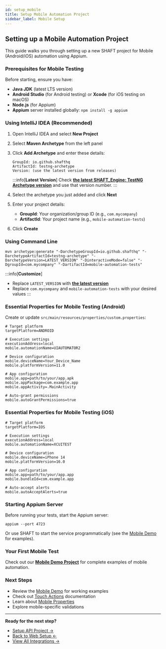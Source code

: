 ```yaml
---
id: setup_mobile
title: Setup Mobile Automation Project
sidebar_label: Mobile Setup
---
```


## Setting up a Mobile Automation Project

This guide walks you through setting up a new SHAFT project for Mobile (Android/iOS) automation using Appium.

### Prerequisites for Mobile Testing

Before starting, ensure you have:
- **Java JDK** (latest LTS version)
- **Android Studio** (for Android testing) or **Xcode** (for iOS testing on macOS)
- **Node.js** (for Appium)
- **Appium** server installed globally: `npm install -g appium`

### Using IntelliJ IDEA (Recommended)

1. Open IntelliJ IDEA and select **New Project**
2. Select **Maven Archetype** from the left panel
3. Click **Add Archetype** and enter these details:
   ```text
   GroupId: io.github.shafthq
   ArtifactId: testng-archetype
   Version: (use the latest version from releases)
   ```
   :::info[**Latest Version**]
   Check **[the latest SHAFT_Engine: TestNG Archetype version](https://github.com/ShaftHQ/testng-archetype/releases/latest)** and use that version number.
   :::

4. Select the archetype you just added and click **Next**
5. Enter your project details:
   - **GroupId**: Your organization/group ID (e.g., `com.mycompany`)
   - **ArtifactId**: Your project name (e.g., `mobile-automation-tests`)
6. Click **Create**

### Using Command Line

```shell
mvn archetype:generate "-DarchetypeGroupId=io.github.shafthq" "-DarchetypeArtifactId=testng-archetype" "-DarchetypeVersion=LATEST_VERSION" "-DinteractiveMode=false" "-DgroupId=com.mycompany" "-DartifactId=mobile-automation-tests"
```

:::info[**Customize**]
- Replace `LATEST_VERSION` with **[the latest version](https://github.com/ShaftHQ/testng-archetype/releases/latest)**
- Replace `com.mycompany` and `mobile-automation-tests` with your desired values
:::

### Essential Properties for Mobile Testing (Android)

Create or update `src/main/resources/properties/custom.properties`:

```properties
# Target platform
targetPlatform=ANDROID

# Execution settings
executionAddress=local
mobile.automationName=UIAUTOMATOR2

# Device configuration
mobile.deviceName=Your_Device_Name
mobile.platformVersion=11.0

# App configuration
mobile.app=path/to/your/app.apk
mobile.appPackage=com.example.app
mobile.appActivity=.MainActivity

# Auto-grant permissions
mobile.autoGrantPermissions=true
```

### Essential Properties for Mobile Testing (iOS)

```properties
# Target platform
targetPlatform=IOS

# Execution settings
executionAddress=local
mobile.automationName=XCUITEST

# Device configuration
mobile.deviceName=iPhone 14
mobile.platformVersion=16.0

# App configuration
mobile.app=path/to/your/app.app
mobile.bundleId=com.example.app

# Auto-accept alerts
mobile.autoAcceptAlerts=true
```

### Starting Appium Server

Before running your tests, start the Appium server:

```shell
appium --port 4723
```

Or use SHAFT to start the service programmatically (see the [Mobile Demo](/docs/Demos/mobile) for examples).

### Your First Mobile Test

Check out our **[Mobile Demo Project](https://github.com/ShaftHQ/ShaftEngine-Appium)** for complete examples of mobile automation.

### Next Steps

- Review the [Mobile Demo](/docs/Demos/mobile) for working examples
- Check out [Touch Actions](/docs/Keywords/GUI/Touch_Actions) documentation
- Learn about [Mobile Properties](/docs/Properties/PropertiesList#mobile)
- Explore mobile-specific validations

---

**Ready for the next step?** 
- [Setup API Project →](/docs/Getting_Started/setup_api)
- [Back to Web Setup ←](/docs/Getting_Started/setup_web_testng)
- [View All Integrations →](/docs/Getting_Started/integrations)
